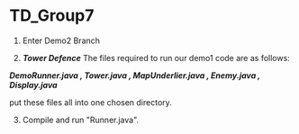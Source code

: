 # TD_Group7
1. Enter Demo2 Branch

2. ***Tower Defence***
The files required to run our demo1 code are as follows:
 
  ***DemoRunner.java
  , Tower.java
  , MapUnderlier.java
  , Enemy.java
  , Display.java***
  
  put these files all into one chosen directory.
  
3. Compile and run "Runner.java".
